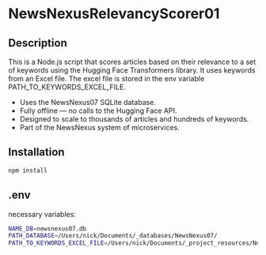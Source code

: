 # NewsNexusRelevancyScorer01

## Description

This is a Node.js script that scores articles based on their relevance to a set of keywords using the Hugging Face Transformers library. It uses keywords from an Excel file. The excel file is stored in the env variable PATH_TO_KEYWORDS_EXCEL_FILE.

- Uses the NewsNexus07 SQLite database.
- Fully offline — no calls to the Hugging Face API.
- Designed to scale to thousands of articles and hundreds of keywords.
- Part of the NewsNexus system of microservices.

## Installation

```bash
npm install
```

## .env

necessary variables:

```bash
NAME_DB=newsnexus07.db
PATH_DATABASE=/Users/nick/Documents/_databases/NewsNexus07/
PATH_TO_KEYWORDS_EXCEL_FILE=/Users/nick/Documents/_project_resources/NewsNexus07/utilities/relevancy_scorer/NewsNexusRelevancyScorerKeywords.xlsx
```
